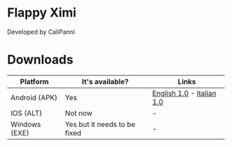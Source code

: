 # Flappy Ximi

Developed by CaliPanni


# Downloads
| Platform              |It's available?                       |Links                         |
|----------------|-------------------------------|-----------------------------|
|Android (APK)|Yes            |[English 1.0](https://github.com/CaliPanni/flappyximi/releases/download/engh/flappyximieng.apk) - [Italian 1.0](https://github.com/CaliPanni/flappyximi/releases/download/releses/flappyximi.apk)          |
|IOS  (ALT)        |Not now           |-            |
|Windows     (EXE)   |Yes but it needs to be fixed|  -


